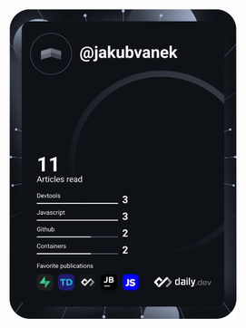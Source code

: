 <a href="https://app.daily.dev"><img src="https://github.com/vanekj/vanekj/blob/master/devcard.svg" width="400" alt="Jakub Vaněk's Dev Card"/></a>
